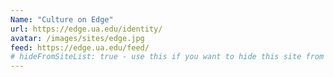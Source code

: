 ```yaml
---
Name: "Culture on Edge"
url: https://edge.ua.edu/identity/
avatar: /images/sites/edge.jpg
feed: https://edge.ua.edu/feed/
# hideFromSiteList: true - use this if you want to hide this site from the list of sites on this page: https://eleventy-m10y.lkmt.us/sites/
---
```

